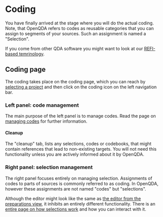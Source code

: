 # Coding

You have finally arrived at the stage where you will do the actual coding.
Note, that OpenQDA refers to codes as reusable categories that you can assign to segments
of your sources. Such an assignment is named a "Selection".

If you come from other QDA software you might want to look at our [REFI-based temrinology](../../refi.md).

## Coding page
The coding takes place on the coding page, which you can reach by [selecting a project](../../projects/manage.md)
and then click on the coding icon on the left navigation bar.

### Left panel: code management
The main purpose of the left panel is to manage codes.
Read the page on [managing codes](./codes.md) for further information.

#### Cleanup
The "cleanup" tab, lists any selections, codes or codebooks, that might contain references that
lead to non-existing targets. You will not need this functionality unless you are actively informed about it
by OpenQDA.

### Right panel: selection management
The right panel focuses entirely on managing selection.
Assignments of codes to parts of sources is commonly referred to as coding. In OpenQDA, however these assignments
are not named "codes" but "selections".

Although the editor might look like the same as [the editor from the preparations view](../preparation/editing.md),
it inhibits an entirely different functionality.
There is an [entire page on how selections work](./selections.md) and how you can interact with it. 
